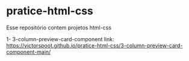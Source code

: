 # pratice-html-css
Esse repositório contem projetos html-css

1- 3-column-preview-card-component link: <a>https://victorspoot.github.io/pratice-html-css/3-column-preview-card-component-main/</a>

